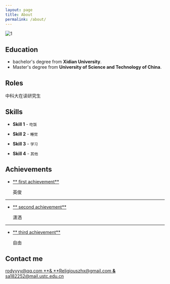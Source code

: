 ```yaml
---
layout: page
title: About
permalink: /about/
---
```


![1](F:\rodyyyy.github.io\images\1.jpg)

## Education

* bachelor's degree from **Xidian University**.
* Master's degree from  **University of Science and Technology of China**.

## Roles

中科大在读研究生

## Skills

* **Skill 1** - `吃饭` 

* **Skill 2** - `睡觉`

* **Skill 3** - `学习` 

* **Skill 4** - `其他`

    
## Achievements


* [** first achievement**](#) 

   英俊

***

* [** second achievement**](#) 

    潇洒

***

* [** third achievement**](#) 

   自由



## Contact me

[rodyyyy@qq.com **& **Religiouszhx@gmail.com **&** sa182252@mail.ustc.edu.cn](mailto:agarwal.akshay.akshay8@gmail.com)